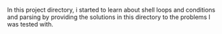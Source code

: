 In this project directory, i started to learn about shell loops and conditions and parsing by providing the solutions in this directory to the problems I was tested with.
